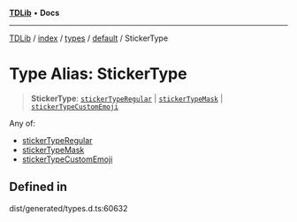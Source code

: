 [**TDLib**](../../../../../../README.md) • **Docs**

***

[TDLib](../../../../../../modules.md) / [index](../../../../../README.md) / [types](../../../README.md) / [default](../README.md) / StickerType

# Type Alias: StickerType

> **StickerType**: [`stickerTypeRegular`](stickerTypeRegular.md) \| [`stickerTypeMask`](stickerTypeMask.md) \| [`stickerTypeCustomEmoji`](stickerTypeCustomEmoji.md)

Any of:
- [stickerTypeRegular](stickerTypeRegular.md)
- [stickerTypeMask](stickerTypeMask.md)
- [stickerTypeCustomEmoji](stickerTypeCustomEmoji.md)

## Defined in

dist/generated/types.d.ts:60632
